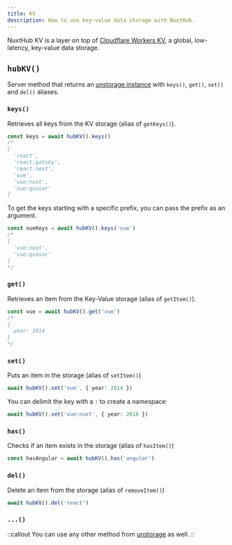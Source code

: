 ```yaml
---
title: KV
description: How to use key-value data storage with NuxtHub.
---
```


NuxtHub KV is a layer on top of [Cloudflare Workers KV](https://developers.cloudflare.com/kv), a global, low-latency, key-value data storage.

## `hubKV()`

Server method that returns an [unstorage instance](https://unstorage.unjs.io/guide#interface) with `keys()`, `get()`, `set()` and `del()` aliases.

### `keys()`

Retrieves all keys from the KV storage (alias of `getKeys()`).

```ts
const keys = await hubKV().keys()
/*
[
  'react',
  'react:gatsby',
  'react:next',
  'vue',
  'vue:nuxt',
  'vue:quasar'
]
```

To get the keys starting with a specific prefix, you can pass the prefix as an argument.

```ts
const vueKeys = await hubKV().keys('vue')
/*
[
  'vue:nuxt',
  'vue:quasar'
]
*/
```

### `get()`

Retrieves an item from the Key-Value storage (alias of `getItem()`).

```ts
const vue = await hubKV().get('vue')
/*
{
  year: 2014
}
*/
```

### `set()`

Puts an item in the storage (alias of `setItem()`)

```ts
await hubKV().set('vue', { year: 2014 })
```

You can delimit the key with a `:` to create a namespace:

```ts
await hubKV().set('vue:nuxt', { year: 2016 })
```

### `has()`

Checks if an item exists in the storage (alias of `hasItem()`)

```ts
const hasAngular = await hubKV().has('angular')
```

### `del()`

Delete an item from the storage (alias of `removeItem()`)

```ts
await hubKV().del('react')
```

### `...()`

::callout
You can use any other method from [unstorage](https://unstorage.unjs.io/guide#interface) as well.
::
